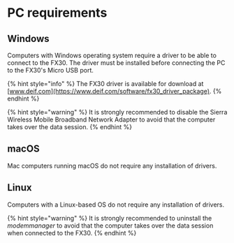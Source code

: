 # PC requirements

## Windows

Computers with Windows operating system require a driver to be able to connect to the FX30. The driver must be installed before connecting the PC to the FX30's Micro USB port. 

{% hint style="info" %}
The FX30 driver is available for download at [www.deif.com](https://www.deif.com/software/fx30_driver_package).
{% endhint %}

{% hint style="warning" %}
It is strongly recommended to disable the Sierra Wireless Mobile Broadband Network Adapter to avoid that the computer takes over the data session.
{% endhint %}

## macOS

Mac computers running macOS do not require any installation of drivers.

## Linux

Computers with a Linux-based OS do not require any installation of drivers.

{% hint style="warning" %}
It is strongly recommended to uninstall the _modemmanager_  to avoid that the computer takes over the data session when connected to the FX30.
{% endhint %}

## 

